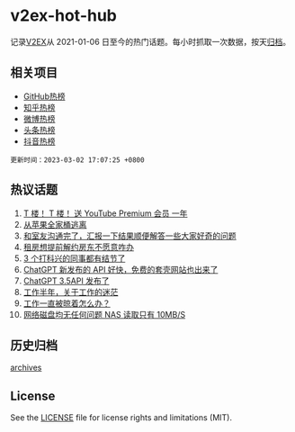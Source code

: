 # v2ex-hot-hub

 记录[V2EX](https://www.v2ex.com/)从 2021-01-06 日至今的热门话题。每小时抓取一次数据，按天[归档](archives)。
 
 ## 相关项目

- [GitHub热榜](https://github.com/snaildev/github-hot-hub)
- [知乎热榜](https://github.com/snaildev/zhihu-hot-hub)
- [微博热榜](https://github.com/snaildev/weibo-hot-hub)
- [头条热榜](https://github.com/snaildev/toutiao-hot-hub)
- [抖音热榜](https://github.com/snaildev/douyin-hot-hub)


 `更新时间：2023-03-02 17:07:25 +0800`

## 热议话题

1. [T 楼！ T 楼！ 送 YouTube Premium 会员 一年](https://www.v2ex.com/t/920425)
1. [从苹果全家桶逃离](https://www.v2ex.com/t/920407)
1. [和室友沟通完了，汇报一下结果顺便解答一些大家好奇的问题](https://www.v2ex.com/t/920421)
1. [租房想提前解约房东不愿意咋办](https://www.v2ex.com/t/920355)
1. [3 个打科兴的同事都有结节了](https://www.v2ex.com/t/920426)
1. [ChatGPT 新发布的 API 好快，免费的套壳网站也出来了](https://www.v2ex.com/t/920519)
1. [ChatGPT 3.5API 发布了](https://www.v2ex.com/t/920333)
1. [工作半年，关于工作的迷茫](https://www.v2ex.com/t/920361)
1. [工作一直被晾着怎么办？](https://www.v2ex.com/t/920366)
1. [网络磁盘均无任何问题 NAS 读取只有 10MB/S](https://www.v2ex.com/t/920286)

## 历史归档

[archives](archives)

## License

See the [LICENSE](LICENSE) file for license rights and limitations (MIT).
